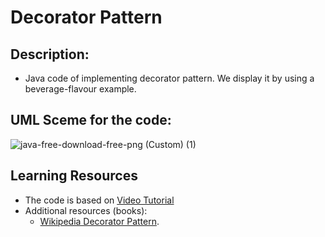 # Decorator Pattern

## Description:
- Java code of implementing decorator pattern. We display it by using a beverage-flavour example.
## UML Sceme for the code:
![java-free-download-free-png (Custom) (1)]([https://github.com/DionysisTheodosis/DionysisTheodosis/blob/main/java-free-download-free-png%20(Custom)%20(1).png?raw=true](https://github.com/DionysisTheodosis/Design-Patterns/blob/main/DecoratorPattern/uml.png)) 

## Learning Resources

- The code is based on [Video Tutorial](https://youtu.be/GCraGHx6gso?list=PLCOO6j3cDu94FP8pMPOigpyy0XoQkdKBW)
- Additional resources (books):
  - [Wikipedia Decorator Pattern](https://en.wikipedia.org/wiki/Decorator_pattern).
